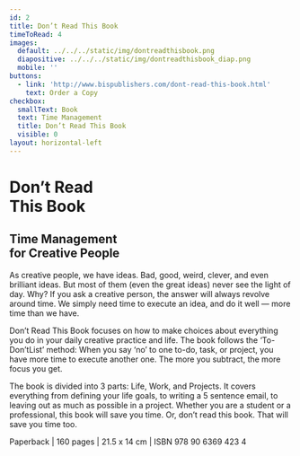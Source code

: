 ```yaml
---
id: 2
title: Don’t Read This Book
timeToRead: 4
images:
  default: ../../../static/img/dontreadthisbook.png
  diapositive: ../../../static/img/dontreadthisbook_diap.png
  mobile: ''
buttons:
  - link: 'http://www.bispublishers.com/dont-read-this-book.html'
    text: Order a Copy
checkbox:
  smallText: Book
  text: Time Management
  title: Don’t Read This Book
  visible: 0
layout: horizontal-left
---
```

# Don’t Read<br/>This Book

## Time Management<br/>for Creative People

As creative people, we have ideas. Bad, good, weird, clever, and even brilliant ideas. But most of them (even the great ideas) never see the light of day. Why? If you ask a creative person, the answer will always revolve around time. We simply need time to execute an idea, and do it well — more time than we have.

Don’t Read This Book focuses on how to make choices about everything you do in your daily creative practice and life. The book follows the ‘To-Don’tList’ method: When you say ‘no’ to one to-do, task, or project, you have more time to execute another one. The more you subtract, the more focus you get.

The book is divided into 3 parts: Life, Work, and Projects. It covers everything from defining your life goals, to writing a 5 sentence email, to leaving out as much as possible in a project. Whether you are a student or a professional, this book will save you time. Or, don’t read this book. That will save you time too. 

Paperback | 160 pages | 21.5 x 14 cm | ISBN 978 90 6369 423 4
